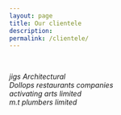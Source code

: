 ```yaml
---
layout: page
title: Our clientele
description: 
permalink: /clientele/
---
```


<br>

*jigs Architectural*
<br>
*Dollops restaurants companies*
<br>
*activating arts limited*
<br>
*m.t plumbers limited*
<br>
